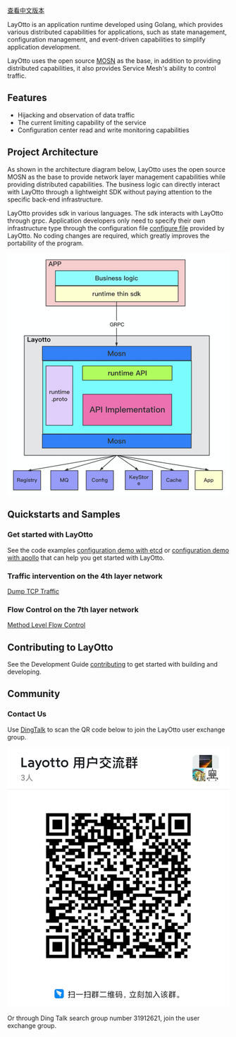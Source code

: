 [查看中文版本](README-ZH.md)

LayOtto is an application runtime developed using Golang, which provides various distributed capabilities for applications, such as state management, configuration management, and event-driven capabilities to simplify application development.

LayOtto uses the open source [MOSN](https://github.com/mosn/mosn) as the base, in addition to providing distributed capabilities, it also provides Service Mesh's ability to control traffic.

## Features

- Hijacking and observation of data traffic
- The current limiting capability of the service
- Configuration center read and write monitoring capabilities

## Project Architecture

As shown in the architecture diagram below, LayOtto uses the open source MOSN as the base to provide network layer management capabilities while providing distributed capabilities. The business logic can directly interact with LayOtto through a lightweight SDK without paying attention to the specific back-end infrastructure.

LayOtto provides sdk in various languages. The sdk interacts with LayOtto through grpc. Application developers only need to specify their own infrastructure type through the configuration file [configure file](./configs/runtime_config.json) provided by LayOtto. No coding changes are required, which greatly improves the portability of the program.

![Architecture](img/runtime-architecture.png)

## Quickstarts and Samples

### Get started with LayOtto

See the code examples [configuration demo with etcd](docs/en/start/configuration/start.md) or [configuration demo with apollo](docs/en/start/configuration/start-apollo.md) that can help you get started with LayOtto.

### Traffic intervention on the 4th layer network

[Dump TCP Traffic](docs/en/start/network_filter/tcpcopy.md)

### Flow Control on the 7th layer network

[Method Level Flow Control](docs/en/start/stream_filter/flow_control.md)

## Contributing to LayOtto

See the Development Guide [contributing](CONTRIBUTING.md) to get started with building and developing.

## Community

### Contact Us

Use [DingTalk](https://www.dingtalk.com/en) to scan the QR code below to join the LayOtto user exchange group.

![Ding Talk Group QR Code](img/ding-talk-group-1.jpg)

Or through Ding Talk search group number 31912621, join the user exchange group.